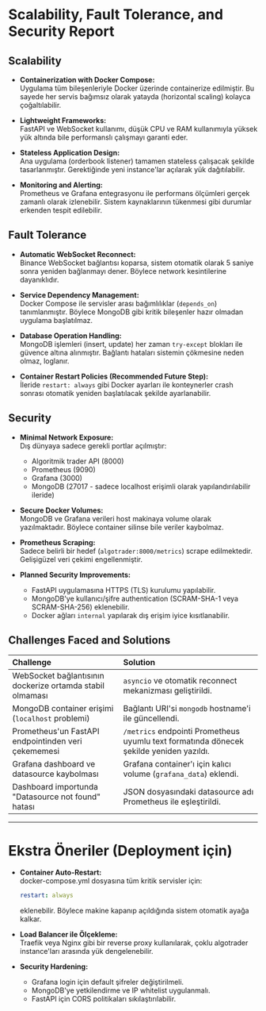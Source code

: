 # Scalability, Fault Tolerance, and Security Report

## Scalability

- **Containerization with Docker Compose:**  
  Uygulama tüm bileşenleriyle Docker üzerinde containerize edilmiştir. Bu sayede her servis bağımsız olarak yatayda (horizontal scaling) kolayca çoğaltılabilir.
  
- **Lightweight Frameworks:**  
  FastAPI ve WebSocket kullanımı, düşük CPU ve RAM kullanımıyla yüksek yük altında bile performanslı çalışmayı garanti eder.

- **Stateless Application Design:**  
  Ana uygulama (orderbook listener) tamamen stateless çalışacak şekilde tasarlanmıştır. Gerektiğinde yeni instance'lar açılarak yük dağıtılabilir.

- **Monitoring and Alerting:**  
  Prometheus ve Grafana entegrasyonu ile performans ölçümleri gerçek zamanlı olarak izlenebilir. Sistem kaynaklarının tükenmesi gibi durumlar erkenden tespit edilebilir.

## Fault Tolerance

- **Automatic WebSocket Reconnect:**  
  Binance WebSocket bağlantısı koparsa, sistem otomatik olarak 5 saniye sonra yeniden bağlanmayı dener. Böylece network kesintilerine dayanıklıdır.

- **Service Dependency Management:**  
  Docker Compose ile servisler arası bağımlılıklar (`depends_on`) tanımlanmıştır. Böylece MongoDB gibi kritik bileşenler hazır olmadan uygulama başlatılmaz.

- **Database Operation Handling:**  
  MongoDB işlemleri (insert, update) her zaman `try-except` blokları ile güvence altına alınmıştır. Bağlantı hataları sistemin çökmesine neden olmaz, loglanır.

- **Container Restart Policies (Recommended Future Step):**  
  İleride `restart: always` gibi Docker ayarları ile konteynerler crash sonrası otomatik yeniden başlatılacak şekilde ayarlanabilir.

## Security

- **Minimal Network Exposure:**  
  Dış dünyaya sadece gerekli portlar açılmıştır:  
  - Algoritmik trader API (8000)
  - Prometheus (9090)
  - Grafana (3000)
  - MongoDB (27017 - sadece localhost erişimli olarak yapılandırılabilir ileride)

- **Secure Docker Volumes:**  
  MongoDB ve Grafana verileri host makinaya volume olarak yazılmaktadır. Böylece container silinse bile veriler kaybolmaz.

- **Prometheus Scraping:**  
  Sadece belirli bir hedef (`algotrader:8000/metrics`) scrape edilmektedir. Gelişigüzel veri çekimi engellenmiştir.

- **Planned Security Improvements:**  
  - FastAPI uygulamasına HTTPS (TLS) kurulumu yapılabilir.
  - MongoDB'ye kullanıcı/şifre authentication (SCRAM-SHA-1 veya SCRAM-SHA-256) eklenebilir.
  - Docker ağları `internal` yapılarak dış erişim iyice kısıtlanabilir.

## Challenges Faced and Solutions

| Challenge | Solution |
|:----------|:---------|
| WebSocket bağlantısının dockerize ortamda stabil olmaması | `asyncio` ve otomatik reconnect mekanizması geliştirildi. |
| MongoDB container erişimi (`localhost` problemi) | Bağlantı URI'si `mongodb` hostname'i ile güncellendi. |
| Prometheus'un FastAPI endpointinden veri çekememesi | `/metrics` endpointi Prometheus uyumlu text formatında dönecek şekilde yeniden yazıldı. |
| Grafana dashboard ve datasource kaybolması | Grafana container'ı için kalıcı volume (`grafana_data`) eklendi. |
| Dashboard importunda "Datasource not found" hatası | JSON dosyasındaki datasource adı Prometheus ile eşleştirildi. |

---

# Ekstra Öneriler (Deployment için)

- **Container Auto-Restart:**  
  docker-compose.yml dosyasına tüm kritik servisler için:  
  ```yaml
  restart: always
  ```
  eklenebilir. Böylece makine kapanıp açıldığında sistem otomatik ayağa kalkar.

- **Load Balancer ile Ölçekleme:**  
  Traefik veya Nginx gibi bir reverse proxy kullanılarak, çoklu algotrader instance'ları arasında yük dengelenebilir.

- **Security Hardening:**  
  - Grafana login için default şifreler değiştirilmeli.
  - MongoDB'ye yetkilendirme ve IP whitelist uygulanmalı.
  - FastAPI için CORS politikaları sıkılaştırılabilir.
